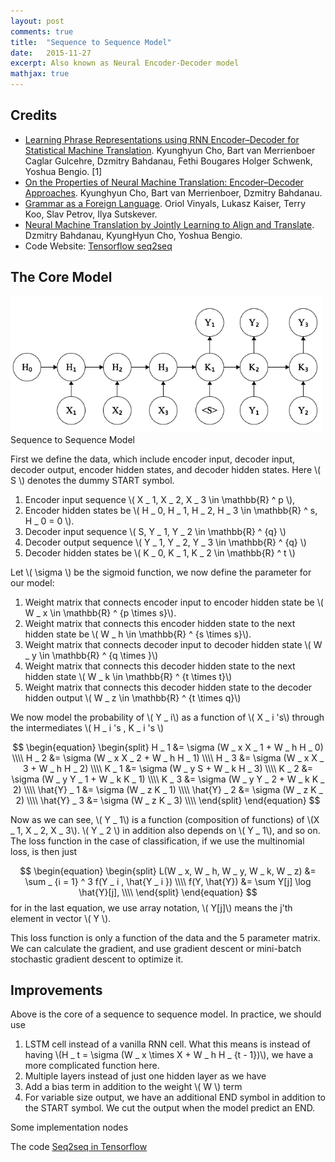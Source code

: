 ```yaml
---
layout: post
comments: true
title:  "Sequence to Sequence Model"
date:   2015-11-27 
excerpt: Also known as Neural Encoder-Decoder model
mathjax: true
---
```


## Credits

* [Learning Phrase Representations using RNN Encoder–Decoder for Statistical Machine Translation](http://arxiv.org/pdf/1406.1078v3.pdf). Kyunghyun Cho, Bart van Merrienboer Caglar Gulcehre, Dzmitry Bahdanau, Fethi Bougares Holger Schwenk, Yoshua Bengio. [1]
* [On the Properties of Neural Machine Translation: Encoder–Decoder Approaches](http://arxiv.org/pdf/1409.1259v2.pdf). Kyunghyun Cho, Bart van Merrienboer, Dzmitry Bahdanau.
* [Grammar as a Foreign Language](http://arxiv.org/pdf/1412.7449v3.pdf). Oriol Vinyals, Lukasz Kaiser, 
Terry Koo, Slav Petrov, Ilya Sutskever. 
* [Neural Machine Translation by Jointly Learning to Align and Translate](http://arxiv.org/pdf/1409.0473v6.pdf). Dzmitry Bahdanau, KyungHyun Cho, Yoshua Bengio. 
* Code Website: [Tensorflow seq2seq](http://www.tensorflow.org/tutorials/seq2seq/index.html#sequence-to-sequence-models)

## The Core Model

<div class="imgcap">
<div>
<img src="/assets/seq2seq/seq2seq.png" style="width: 500px;">
</div>
<div class="thecap"> Sequence to Sequence Model </div>
</div>

First we define the data, which include encoder input, decoder input, decoder output, encoder hidden states, and decoder hidden states. Here \\( S \\) denotes the dummy START symbol. 
 
1. Encoder input sequence \\( X _ 1, X _ 2, X _ 3  \in \mathbb{R} ^ p \\), 
2. Encoder hidden states be \\( H _ 0, H _ 1, H _ 2, H _ 3 \in \mathbb{R} ^ s, H _ 0 = 0 \\). 
3. Decoder input sequence \\( S, Y _ 1, Y _ 2 \in \mathbb{R} ^ {q} \\)
4. Decoder output sequence \\( Y _ 1, Y _ 2, Y _ 3 \in \mathbb{R} ^ {q} \\)
5. Decoder hidden states be \\( K _ 0, K _ 1, K _ 2 \in \mathbb{R} ^ t \\)

Let \\( \sigma \\) be the sigmoid function, we now define the parameter for our model: 

1. Weight matrix that connects encoder input to encoder hidden state be \\( W _ x \in \mathbb{R} ^ {p \times s}\\). 
2. Weight matrix that connects this encoder hidden state to the next hidden state be \\( W _ h \in \mathbb{R} ^ {s \times s}\\). 
3. Weight matrix that connects decoder input to decoder hidden state \\( W _ y \in \mathbb{R} ^ {q \times }\\)
4. Weight matrix that connects this decoder hidden state to the next hidden state \\( W _ k \in \mathbb{R} ^ {t \times t}\\)
5. Weight matrix that connects this decoder hidden state to the decoder hidden output \\( W _ z \in \mathbb{R} ^ {t \times q}\\)

We now model the probability of \\( Y _ i\\) as a function of \\( X _ i 's\\) through the intermediates \\( H _ i 's , K _ i 's \\)

$$
	\begin{equation}
	\begin{split}
	    H _ 1 &= \sigma (W _ x X _ 1 + W _ h H _ 0) \\\\
		H _ 2 &= \sigma (W _ x X _ 2 + W _ h H _ 1) \\\\
		H _ 3 &= \sigma (W _ x X _ 3 + W _ h H _ 2) \\\\
		K _ 1 &= \sigma (W _ y S     + W _ k H _ 3) \\\\
		K _ 2 &= \sigma (W _ y Y _ 1 + W _ k K _ 1) \\\\
		K _ 3 &= \sigma (W _ y Y _ 2 + W _ k K _ 2) \\\\
		\hat{Y} _ 1 &= \sigma (W _ z K _ 1) 				\\\\
		\hat{Y} _ 2 &= \sigma (W _ z K _ 2) 				\\\\
		\hat{Y} _ 3 &= \sigma (W _ z K _ 3) 				\\\\
	\end{split}
	\end{equation}
$$

Now as we can see, \\( Y _ 1\\) is a function (composition of functions) of \\(X _ 1, X _ 2, X _ 3\\). \\( Y _ 2 \\) in addition also depends on \\( Y _ 1\\), and so on. The loss function in the case of classification, if we use the multinomial loss, is then just

$$
	\begin{equation}
	\begin{split}
    	L(W _ x, W _ h, W _ y, W _ k, W _ z) &= \sum _ {i = 1} ^ 3 f(Y _ i , \hat{Y _ i }) \\\\
		f(Y, \hat{Y}) 						 &= \sum Y[j] \log \hat{Y}[j], \\\\
	\end{split}
	\end{equation}
$$
for in the last equation, we use array notation, \\( Y[j]\\) means the j'th element in vector \\( Y \\). 

This loss function is only a function of the data and the 5 parameter matrix. We can calculate the gradient, and use gradient descent or mini-batch stochastic gradient descent to optimize it. 

## Improvements

Above is the core of a sequence to sequence model. In practice, we should use

1. LSTM cell instead of a vanilla RNN cell. What this means is instead of having \\(H _ t = \sigma (W _ x \times X + W _ h H _ {t - 1})\\), we have a more complicated function here. 
2. Multiple layers instead of just one hidden layer as we have
3. Add a bias term in addition to the weight \\( W \\) term
4. For variable size output, we have an additional END symbol in addition to the START symbol. We cut the output when the model predict an END. 

Some implementation nodes

The code [Seq2seq in Tensorflow](https://github.com/hduongtrong/ScikitFlow/blob/master/seq2seq.py)